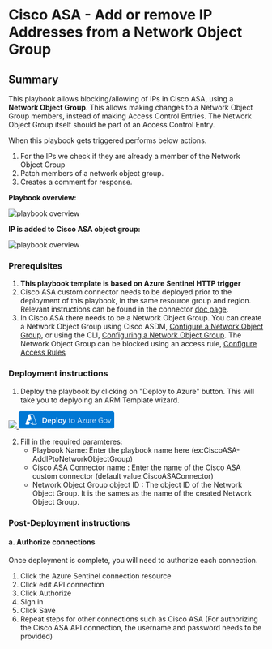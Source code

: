# Cisco ASA - Add or remove IP Addresses from a Network Object Group

## Summary

This playbook allows blocking/allowing of IPs in Cisco ASA, using a **Network Object Group**. This allows making changes to a Network Object Group members, instead of making Access Control Entries. The Network Object Group itself should be part of an Access Control Entry.

When this playbook gets triggered performs below actions.
1. For the IPs we check if they are already a member of the Network Object Group
2. Patch members of a network object group.
3. Creates a comment for response.

 **Playbook overview:**

![playbook overview](./Images/AddIPtoNetworkObjectGroup-AzureSentinel-Comments.png)

**IP is added to Cisco ASA object group:**

![playbook overview](./Images/AddIPtoNetworkObjectGroup-CiscoASAd.png)


### Prerequisites
1. **This playbook template is based on Azure Sentinel HTTP trigger**
2. Cisco ASA custom connector needs to be deployed prior to the deployment of this playbook, in the same resource group and region. Relevant instructions can be found in the connector [doc page](https://github.com/Azure/Azure-Sentinel/tree/master/Solutions/CiscoASA/Playbooks/CustomConnector).
3. In Cisco ASA there needs to be a Network Object Group. You can create a Network Object Group using Cisco ASDM, [Configure a Network Object Group](https://www.cisco.com/c/en/us/td/docs/security/asa/asa96/asdm76/firewall/asdm-76-firewall-config/access-objects.html#ariaid-title6), or using the CLI, [Configuring a Network Object Group](https://www.cisco.com/c/en/us/td/docs/security/asa/asa90/configuration/guide/asa_90_cli_config/acl_objects.html#86292). The Network Object Group can be blocked using an access rule, [Configure Access Rules](https://www.cisco.com/c/en/us/td/docs/security/asa/asa96/asdm76/firewall/asdm-76-firewall-config/access-rules.html#ID-2124-00000152)

### Deployment instructions 
1. Deploy the playbook by clicking on "Deploy to Azure" button. This will take you to deplyoing an ARM Template wizard.

<a href="https://portal.azure.com/#create/Microsoft.Template/uri/https%3A%2F%2Fraw.githubusercontent.com%2Fsocprime%2FAzure-Sentinel%2Fmaster%2FMasterPlaybooks%2FRemediation-IP%2FCiscoASA-BlockIP-Nested-Remediation%2Fazuredeploy.json" target="_blank">
    <img src="https://aka.ms/deploytoazurebutton"/>
</a>

<a href="https://portal.azure.us/#create/Microsoft.Template/uri/https%3A%2F%2Fraw.githubusercontent.com%2Fsocprime%2FAzure-Sentinel%2Fmaster%2FMasterPlaybooks%2FRemediation-IP%2FCiscoASA-BlockIP-Nested-Remediation%2Fazuredeploy.json" target="_blank">
   <img src="https://raw.githubusercontent.com/Azure/azure-quickstart-templates/master/1-CONTRIBUTION-GUIDE/images/deploytoazuregov.png"/>    
</a>

2. Fill in the required paramteres:
    * Playbook Name: Enter the playbook name here (ex:CiscoASA-AddIPtoNetworkObjectGroup)
    * Cisco ASA Connector name : Enter the name of the Cisco ASA custom connector (default value:CiscoASAConnector)
    * Network Object Group object ID : The object ID of the Network Object Group. It is the sames as the name of the created Network Object Group.

### Post-Deployment instructions 
#### a. Authorize connections
Once deployment is complete, you will need to authorize each connection.
1.	Click the Azure Sentinel connection resource
2.	Click edit API connection
3.	Click Authorize
4.	Sign in
5.	Click Save
6.	Repeat steps for other connections such as  Cisco ASA (For authorizing the Cisco ASA API connection, the username and password needs to be provided)

